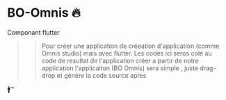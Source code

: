 # BO-Omnis 🔥
Componant flutter 
  >> Pour créer une application de créeation d'application (comme Omnis studio) mais avec flutter.
  >> Les codes ici seros colé au code de resultat de l'application créer a partir de notre application 
  >> l'applicaiton (BO Omnis) sera simple , juste drag-drop et génère la code source apres 
  
 🚹™️

